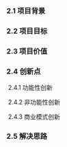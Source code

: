 ### 2.1 项目背景

### 2.2 项目目标

### 2.3 项目价值

### 2.4 创新点

​	2.4.1 功能性创新

​	2.4.2 非功能性创新

​	2.4.3 商业模式创新

### 2.5 解决思路
